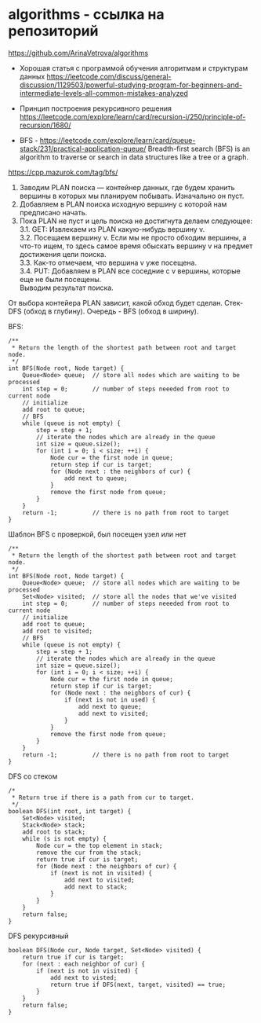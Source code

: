 # algorithms - ссылка на репозиторий
https://github.com/ArinaVetrova/algorithms

- Хорошая статья с программой обучения алгоритмам и структурам данных
https://leetcode.com/discuss/general-discussion/1129503/powerful-studying-program-for-beginners-and-intermediate-levels-all-common-mistakes-analyzed

- Принцип построения рекурсивного решения
https://leetcode.com/explore/learn/card/recursion-i/250/principle-of-recursion/1680/

- BFS - https://leetcode.com/explore/learn/card/queue-stack/231/practical-application-queue/
Breadth-first search (BFS) is an algorithm to traverse or search in data structures like a tree or a graph.

https://cpp.mazurok.com/tag/bfs/

1. Заводим PLAN поиска — контейнер данных, где будем хранить вершины в которых мы планируем побывать. Изначально он пуст.
2. Добавляем в PLAN поиска исходную вершину с которой нам предписано начать.
3. Пока PLAN не пуст и цель поиска не достигнута делаем следующее:  
   3.1. GET: Извлекаем из PLAN какую-нибудь вершину v.  
   3.2. Посещаем вершину v. Если мы не просто обходим вершины, а что-то ищем, то здесь самое время обыскать вершину v на предмет достижения цели поиска.  
   3.3. Как-то отмечаем, что вершина v уже посещена.  
   3.4. PUT: Добавляем в PLAN все соседние с v вершины, которые еще не были посещены.  
Выводим результат поиска.  

От выбора контейера PLAN зависит, какой обход будет сделан. Стек- DFS (обход в глубину). Очередь - BFS (обход в ширину).

BFS:

```
/**
 * Return the length of the shortest path between root and target node.
 */
int BFS(Node root, Node target) {
    Queue<Node> queue;  // store all nodes which are waiting to be processed
    int step = 0;       // number of steps neeeded from root to current node
    // initialize
    add root to queue;
    // BFS
    while (queue is not empty) {
        step = step + 1;
        // iterate the nodes which are already in the queue
        int size = queue.size();
        for (int i = 0; i < size; ++i) {
            Node cur = the first node in queue;
            return step if cur is target;
            for (Node next : the neighbors of cur) {
                add next to queue;
            }
            remove the first node from queue;
        }
    }
    return -1;          // there is no path from root to target
}
```

Шаблон BFS с проверкой, был посещен узел или нет
```
/**
 * Return the length of the shortest path between root and target node.
 */
int BFS(Node root, Node target) {
    Queue<Node> queue;  // store all nodes which are waiting to be processed
    Set<Node> visited;  // store all the nodes that we've visited
    int step = 0;       // number of steps neeeded from root to current node
    // initialize
    add root to queue;
    add root to visited;
    // BFS
    while (queue is not empty) {
        step = step + 1;
        // iterate the nodes which are already in the queue
        int size = queue.size();
        for (int i = 0; i < size; ++i) {
            Node cur = the first node in queue;
            return step if cur is target;
            for (Node next : the neighbors of cur) {
                if (next is not in used) {
                    add next to queue;
                    add next to visited;
                }
            }
            remove the first node from queue;
        }
    }
    return -1;          // there is no path from root to target
}
```

DFS со стеком
```
/*
 * Return true if there is a path from cur to target.
 */
boolean DFS(int root, int target) {
    Set<Node> visited;
    Stack<Node> stack;
    add root to stack;
    while (s is not empty) {
        Node cur = the top element in stack;
        remove the cur from the stack;
        return true if cur is target;
        for (Node next : the neighbors of cur) {
            if (next is not in visited) {
                add next to visited;
                add next to stack;
            }
        }
    }
    return false;
}
```

DFS рекурсивный
```
boolean DFS(Node cur, Node target, Set<Node> visited) {
    return true if cur is target;
    for (next : each neighbor of cur) {
        if (next is not in visited) {
            add next to visted;
            return true if DFS(next, target, visited) == true;
        }
    }
    return false;
}
```
